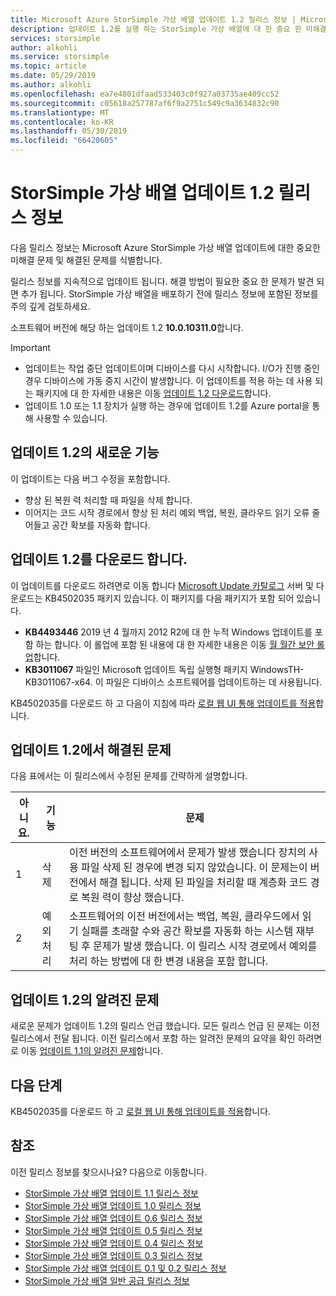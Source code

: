 ```yaml
---
title: Microsoft Azure StorSimple 가상 배열 업데이트 1.2 릴리스 정보 | Microsoft Docs
description: 업데이트 1.2를 실행 하는 StorSimple 가상 배열에 대 한 중요 한 미해결 문제 및 해결책을 설명 합니다.
services: storsimple
author: alkohli
ms.service: storsimple
ms.topic: article
ms.date: 05/29/2019
ms.author: alkohli
ms.openlocfilehash: ea7e4801dfaad533403c0f927a03735ae409cc52
ms.sourcegitcommit: c05618a257787af6f9a2751c549c9a3634832c90
ms.translationtype: MT
ms.contentlocale: ko-KR
ms.lasthandoff: 05/30/2019
ms.locfileid: "66420605"
---
```

# <a name="storsimple-virtual-array-update-12-release-notes"></a>StorSimple 가상 배열 업데이트 1.2 릴리스 정보

다음 릴리스 정보는 Microsoft Azure StorSimple 가상 배열 업데이트에 대한 중요한 미해결 문제 및 해결된 문제를 식별합니다.

릴리스 정보를 지속적으로 업데이트 됩니다. 해결 방법이 필요한 중요 한 문제가 발견 되 면 추가 됩니다. StorSimple 가상 배열을 배포하기 전에 릴리스 정보에 포함된 정보를 주의 깊게 검토하세요.

소프트웨어 버전에 해당 하는 업데이트 1.2 **10.0.10311.0**합니다.

> [!IMPORTANT]
> - 업데이트는 작업 중단 업데이트이며 디바이스를 다시 시작합니다. I/O가 진행 중인 경우 디바이스에 가동 중지 시간이 발생합니다. 이 업데이트를 적용 하는 데 사용 되는 패키지에 대 한 자세한 내용은 이동 [업데이트 1.2 다운로드](#download-update-12)합니다.
> - 업데이트 1.0 또는 1.1 장치가 실행 하는 경우에 업데이트 1.2를 Azure portal을 통해 사용할 수 있습니다.

## <a name="whats-new-in-update-12"></a>업데이트 1.2의 새로운 기능

이 업데이트는 다음 버그 수정을 포함합니다.

- 향상 된 복원 력 처리할 때 파일을 삭제 합니다.
- 이어지는 코드 시작 경로에서 향상 된 처리 예외 백업, 복원, 클라우드 읽기 오류 줄어들고 공간 확보를 자동화 합니다.

## <a name="download-update-12"></a>업데이트 1.2를 다운로드 합니다.

이 업데이트를 다운로드 하려면로 이동 합니다 [Microsoft Update 카탈로그](https://www.catalog.update.microsoft.com/Home.aspx) 서버 및 다운로드는 KB4502035 패키지 있습니다. 이 패키지를 다음 패키지가 포함 되어 있습니다.

 - **KB4493446** 2019 년 4 월까지 2012 R2에 대 한 누적 Windows 업데이트를 포함 하는 합니다. 이 롤업에 포함 된 내용에 대 한 자세한 내용은 이동 [월 월간 보안 롤업](https://support.microsoft.com/help/4493446/windows-8-1-update-kb4493446)합니다.
 - **KB3011067** 파일인 Microsoft 업데이트 독립 실행형 패키지 WindowsTH-KB3011067-x64. 이 파일은 디바이스 소프트웨어를 업데이트하는 데 사용됩니다.

KB4502035를 다운로드 하 고 다음이 지침에 따라 [로컬 웹 UI 통해 업데이트를 적용](storsimple-virtual-array-install-update-11.md#use-the-local-web-ui)합니다.

## <a name="issues-fixed-in-update-12"></a>업데이트 1.2에서 해결된 문제

다음 표에서는 이 릴리스에서 수정된 문제를 간략하게 설명합니다.

| 아니요. | 기능 | 문제 |
| --- | --- | --- |
| 1 |삭제| 이전 버전의 소프트웨어에서 문제가 발생 했습니다 장치의 사용 파일 삭제 된 경우에 변경 되지 않았습니다. 이 문제는이 버전에서 해결 됩니다. 삭제 된 파일을 처리할 때 계층화 코드 경로 복원 력이 향상 했습니다.|
| 2 |예외 처리| 소프트웨어의 이전 버전에서는 백업, 복원, 클라우드에서 읽기 실패를 초래할 수와 공간 확보를 자동화 하는 시스템 재부팅 후 문제가 발생 했습니다. 이 릴리스 시작 경로에서 예외를 처리 하는 방법에 대 한 변경 내용을 포함 합니다.|

## <a name="known-issues-in-update-12"></a>업데이트 1.2의 알려진 문제

새로운 문제가 업데이트 1.2의 릴리스 언급 했습니다. 모든 릴리스 언급 된 문제는 이전 릴리스에서 전달 됩니다. 이전 릴리스에서 포함 하는 알려진 문제의 요약을 확인 하려면로 이동 [업데이트 1.1의 알려진 문제](storsimple-virtual-array-update-11-release-notes.md#known-issues-in-update-11)합니다.

## <a name="next-steps"></a>다음 단계

KB4502035를 다운로드 하 고 [로컬 웹 UI 통해 업데이트를 적용](storsimple-virtual-array-install-update-11.md#use-the-local-web-ui)합니다.

## <a name="references"></a>참조

이전 릴리스 정보를 찾으시나요? 다음으로 이동합니다.
* [StorSimple 가상 배열 업데이트 1.1 릴리스 정보](storsimple-virtual-array-update-11-release-notes.md)
* [StorSimple 가상 배열 업데이트 1.0 릴리스 정보](storsimple-virtual-array-update-1-release-notes.md)
* [StorSimple 가상 배열 업데이트 0.6 릴리스 정보](storsimple-virtual-array-update-06-release-notes.md)
* [StorSimple 가상 배열 업데이트 0.5 릴리스 정보](storsimple-virtual-array-update-05-release-notes.md)
* [StorSimple 가상 배열 업데이트 0.4 릴리스 정보](storsimple-virtual-array-update-04-release-notes.md)
* [StorSimple 가상 배열 업데이트 0.3 릴리스 정보](storsimple-ova-update-03-release-notes.md)
* [StorSimple 가상 배열 업데이트 0.1 및 0.2 릴리스 정보](storsimple-ova-update-01-release-notes.md)
* [StorSimple 가상 배열 일반 공급 릴리스 정보](storsimple-ova-pp-release-notes.md)
